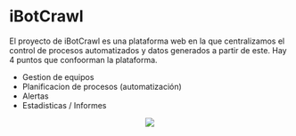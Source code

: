 # iBotCrawl
El proyecto de iBotCrawl es una plataforma web en la que centralizamos el control de procesos automatizados y datos generados a partir de este. Hay 4 puntos que confoorman la plataforma. <br />

* Gestion de equipos
* Planificacion de procesos (automatización)
* Alertas
* Estadisticas / Informes
<p align="center">
<img src='https://www.ibotcrawl.com/images/logo/1x/pMesa%20de%20trabajo%201mdpi.png'>
</p>
